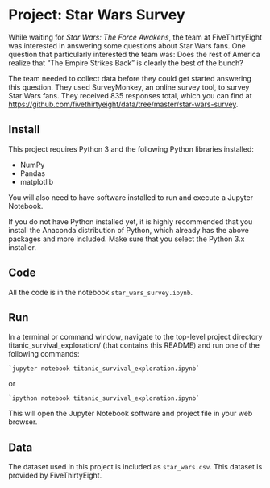 # Project: Star Wars Survey

While waiting for _Star Wars: The Force Awakens_, the team at FiveThirtyEight was interested in answering some questions about Star Wars fans. One question that particularly interested the team was: Does the rest of America realize that “The Empire Strikes Back” is clearly the best of the bunch?

The team needed to collect data before they could get started answering this question. They used SurveyMonkey, an online survey tool, to survey Star Wars fans. They received 835 responses total, which you can find at https://github.com/fivethirtyeight/data/tree/master/star-wars-survey. 

## Install
This project requires Python 3 and the following Python libraries installed:


<ul>
  <li>NumPy</li>
  <li>Pandas</li>
  <li>matplotlib</li>
</ul>

You will also need to have software installed to run and execute a Jupyter Notebook.

If you do not have Python installed yet, it is highly recommended that you install the Anaconda distribution of Python, which already has the above packages and more included. Make sure that you select the Python 3.x installer.

## Code
All the code is in the notebook `star_wars_survey.ipynb`.

## Run
In a terminal or command window, navigate to the top-level project directory titanic_survival_exploration/ (that contains this README) and run one of the following commands:

```
`jupyter notebook titanic_survival_exploration.ipynb`
```

or
```
`ipython notebook titanic_survival_exploration.ipynb`
```
This will open the Jupyter Notebook software and project file in your web browser.

## Data
The dataset used in this project is included as `star_wars.csv`. This dataset is provided by FiveThirtyEight.

